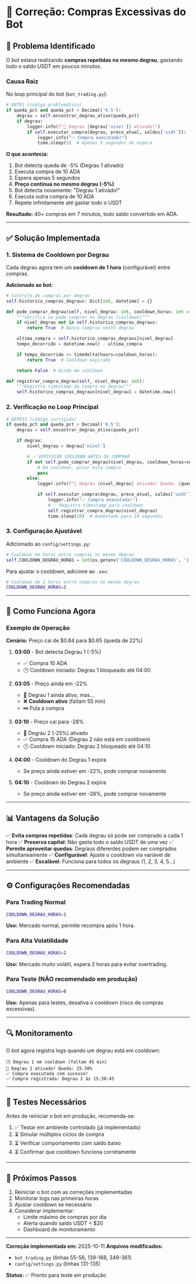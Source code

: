 # 🔧 Correção: Compras Excessivas do Bot

## 🐛 Problema Identificado

O bot estava realizando **compras repetidas no mesmo degrau**, gastando todo o saldo USDT em poucos minutos.

### Causa Raiz

No loop principal do bot (`bot_trading.py`):

```python
# ANTES (código problemático)
if queda_pct and queda_pct > Decimal('0.5'):
    degrau = self.encontrar_degrau_ativo(queda_pct)
    if degrau:
        logger.info(f"🎯 Degrau {degrau['nivel']} ativado!")
        if self.executar_compra(degrau, preco_atual, saldos['usdt']):
            logger.info("✅ Compra executada!")
            time.sleep(5)  # Apenas 5 segundos de espera
```

**O que acontecia:**

1. Bot detecta queda de -5% (Degrau 1 ativado)
2. Executa compra de 10 ADA
3. Espera apenas 5 segundos
4. **Preço continua no mesmo degrau (-5%)**
5. Bot detecta novamente: "Degrau 1 ativado!"
6. Executa outra compra de 10 ADA
7. Repete infinitamente até gastar todo o USDT

**Resultado:** 40+ compras em 7 minutos, todo saldo convertido em ADA.

---

## ✅ Solução Implementada

### 1. Sistema de Cooldown por Degrau

Cada degrau agora tem um **cooldown de 1 hora** (configurável) entre compras.

**Adicionado ao bot:**

```python
# Controle de compras por degrau
self.historico_compras_degraus: Dict[int, datetime] = {}

def pode_comprar_degrau(self, nivel_degrau: int, cooldown_horas: int = 1) -> bool:
    """Verifica se pode comprar no degrau (cooldown)"""
    if nivel_degrau not in self.historico_compras_degraus:
        return True  # Nunca comprou neste degrau

    ultima_compra = self.historico_compras_degraus[nivel_degrau]
    tempo_decorrido = datetime.now() - ultima_compra

    if tempo_decorrido >= timedelta(hours=cooldown_horas):
        return True  # Cooldown expirado

    return False  # Ainda em cooldown

def registrar_compra_degrau(self, nivel_degrau: int):
    """Registra timestamp da compra no degrau"""
    self.historico_compras_degraus[nivel_degrau] = datetime.now()
```

### 2. Verificação no Loop Principal

```python
# DEPOIS (código corrigido)
if queda_pct and queda_pct > Decimal('0.5'):
    degrau = self.encontrar_degrau_ativo(queda_pct)

    if degrau:
        nivel_degrau = degrau['nivel']

        # ✅ VERIFICAR COOLDOWN ANTES DE COMPRAR
        if not self.pode_comprar_degrau(nivel_degrau, cooldown_horas=settings.COOLDOWN_DEGRAU_HORAS):
            # Em cooldown, pular esta compra
            pass
        else:
            logger.info(f"🎯 Degrau {nivel_degrau} ativado! Queda: {queda_pct:.2f}%")

            if self.executar_compra(degrau, preco_atual, saldos['usdt']):
                logger.info("✅ Compra executada!")
                # ✅ Registra timestamp para cooldown
                self.registrar_compra_degrau(nivel_degrau)
                time.sleep(10)  # Aumentado para 10 segundos
```

### 3. Configuração Ajustável

Adicionado ao `config/settings.py`:

```python
# Cooldown em horas entre compras no mesmo degrau
self.COOLDOWN_DEGRAU_HORAS = int(os.getenv('COOLDOWN_DEGRAU_HORAS', '1'))
```

Para ajustar o cooldown, adicione ao `.env`:

```bash
# Cooldown de 2 horas entre compras no mesmo degrau
COOLDOWN_DEGRAU_HORAS=2
```

---

## 🎯 Como Funciona Agora

### Exemplo de Operação

**Cenário:** Preço cai de $0.84 para $0.65 (queda de 22%)

1. **03:00** - Bot detecta Degrau 1 (-5%)
   - ✅ Compra 10 ADA
   - 🕒 Cooldown iniciado: Degrau 1 bloqueado até 04:00

2. **03:05** - Preço ainda em -22%
   - 🎯 Degrau 1 ainda ativo, mas...
   - ❌ **Cooldown ativo** (faltam 55 min)
   - ⏭️ Pula a compra

3. **03:10** - Preço cai para -28%
   - 🎯 Degrau 2 (-25%) ativado
   - ✅ Compra 15 ADA (Degrau 2 não está em cooldown)
   - 🕒 Cooldown iniciado: Degrau 2 bloqueado até 04:10

4. **04:00** - Cooldown do Degrau 1 expira
   - Se preço ainda estiver em -22%, pode comprar novamente

5. **04:10** - Cooldown do Degrau 2 expira
   - Se preço ainda estiver em -28%, pode comprar novamente

---

## 📊 Vantagens da Solução

✅ **Evita compras repetidas**: Cada degrau só pode ser comprado a cada 1 hora
✅ **Preserva capital**: Não gasta todo o saldo USDT de uma vez
✅ **Permite aproveitar quedas**: Degraus diferentes podem ser comprados simultaneamente
✅ **Configurável**: Ajuste o cooldown via variável de ambiente
✅ **Escalável**: Funciona para todos os degraus (1, 2, 3, 4, 5...)

---

## ⚙️ Configurações Recomendadas

### Para Trading Normal
```bash
COOLDOWN_DEGRAU_HORAS=1
```
**Uso:** Mercado normal, permite recompra após 1 hora.

### Para Alta Volatilidade
```bash
COOLDOWN_DEGRAU_HORAS=2
```
**Uso:** Mercado muito volátil, espera 2 horas para evitar overtrading.

### Para Teste (NÃO recomendado em produção)
```bash
COOLDOWN_DEGRAU_HORAS=0
```
**Uso:** Apenas para testes, desativa o cooldown (risco de compras excessivas).

---

## 🔍 Monitoramento

O bot agora registra logs quando um degrau está em cooldown:

```
🕒 Degrau 1 em cooldown (faltam 45 min)
🎯 Degrau 2 ativado! Queda: 25.50%
✅ Compra executada com sucesso!
✅ Compra registrada: Degrau 2 às 15:30:45
```

---

## 🧪 Testes Necessários

Antes de reiniciar o bot em produção, recomenda-se:

1. ✅ Testar em ambiente controlado (já implementado)
2. ⏳ Simular múltiplos ciclos de compra
3. ⏳ Verificar comportamento com saldo baixo
4. ⏳ Confirmar que cooldown funciona corretamente

---

## 📝 Próximos Passos

1. Reiniciar o bot com as correções implementadas
2. Monitorar logs nas primeiras horas
3. Ajustar cooldown se necessário
4. Considerar implementar:
   - Limite máximo de compras por dia
   - Alerta quando saldo USDT < $20
   - Dashboard de monitoramento

---

**Correção implementada em:** 2025-10-11
**Arquivos modificados:**
- `bot_trading.py` (linhas 55-56, 139-168, 349-361)
- `config/settings.py` (linhas 131-135)

**Status:** ✅ Pronto para teste em produção
